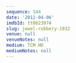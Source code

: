 ```yaml
---
sequence: 144
date: '2012-04-06'
imdbId: tt0023074
slug: jewel-robbery-1932
venue: null
venueNotes: null
medium: TCM HD
mediumNotes: null
---
```


